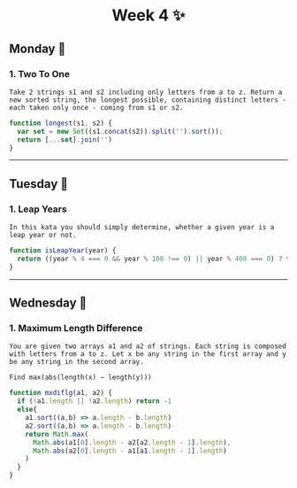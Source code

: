 <h1 align="center">Week 4 ✨</h1>

## Monday 📆
### 1. Two To One
``Take 2 strings s1 and s2 including only letters from a to z. Return a new sorted string, the longest possible,
containing distinct letters - each taken only once - coming from s1 or s2.``
```js
function longest(s1, s2) {
  var set = new Set((s1.concat(s2)).split('').sort());
  return [...set].join('')
}
```
___
## Tuesday 📆
### 1. Leap Years 
``In this kata you should simply determine, whether a given year is a leap year or not.``
```js
function isLeapYear(year) {
  return ((year % 4 === 0 && year % 100 !== 0) || year % 400 === 0) ? true : false
}
```
___
## Wednesday 📆
### 1. Maximum Length Difference
``You are given two arrays a1 and a2 of strings. Each string is composed with letters from a to z. Let x be any string in the first array and y be any string in the second array.``

``Find max(abs(length(x) − length(y)))``
```js
function mxdiflg(a1, a2) {
  if (!a1.length || !a2.length) return -1
  else{
    a1.sort((a,b) => a.length - b.length)
    a2.sort((a,b) => a.length - b.length)
    return Math.max(
      Math.abs(a1[0].length - a2[a2.length - 1].length),
      Math.abs(a2[0].length - a1[a1.length - 1].length)
    )
  }
}
```

